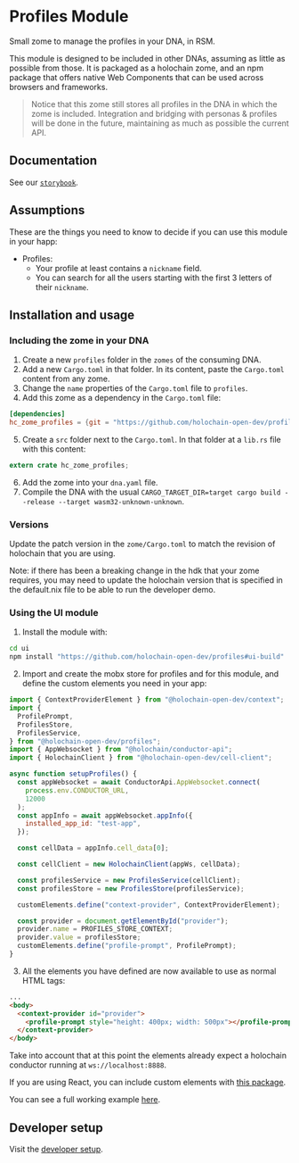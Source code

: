 # Profiles Module

Small zome to manage the profiles in your DNA, in RSM.

This module is designed to be included in other DNAs, assuming as little as possible from those. It is packaged as a holochain zome, and an npm package that offers native Web Components that can be used across browsers and frameworks.

> Notice that this zome still stores all profiles in the DNA in which the zome is included. Integration and bridging with personas & profiles will be done in the future, maintaining as much as possible the current API.

## Documentation

See our [`storybook`](https://holochain-open-dev.github.io/profiles).

## Assumptions

These are the things you need to know to decide if you can use this module in your happ:

- Profiles:
  - Your profile at least contains a `nickname` field.
  - You can search for all the users starting with the first 3 letters of their `nickname`.

## Installation and usage

### Including the zome in your DNA

1. Create a new `profiles` folder in the `zomes` of the consuming DNA.
2. Add a new `Cargo.toml` in that folder. In its content, paste the `Cargo.toml` content from any zome.
3. Change the `name` properties of the `Cargo.toml` file to `profiles`.
4. Add this zome as a dependency in the `Cargo.toml` file:

```toml
[dependencies]
hc_zome_profiles = {git = "https://github.com/holochain-open-dev/profiles", branch = "main", package = "hc_zome_profiles"}
```

5. Create a `src` folder next to the `Cargo.toml`.  In that folder at a `lib.rs` file with this content:

```rust
extern crate hc_zome_profiles;
```

6. Add the zome into your `dna.yaml` file.
7. Compile the DNA with the usual `CARGO_TARGET_DIR=target cargo build --release --target wasm32-unknown-unknown`.

### Versions

Update the patch version in the `zome/Cargo.toml` to match the revision of holochain that you are using.

Note: if there has been a breaking change in the hdk that your zome requires, you may need to update the holochain version that is specified in the default.nix file to be able to run the developer demo.


### Using the UI module

1. Install the module with:

```bash
cd ui
npm install "https://github.com/holochain-open-dev/profiles#ui-build"
```

2. Import and create the mobx store for profiles and for this module, and define the custom elements you need in your app:

```js
import { ContextProviderElement } from "@holochain-open-dev/context";
import {
  ProfilePrompt,
  ProfilesStore,
  ProfilesService,
} from "@holochain-open-dev/profiles";
import { AppWebsocket } from "@holochain/conductor-api";
import { HolochainClient } from "@holochain-open-dev/cell-client";

async function setupProfiles() {
  const appWebsocket = await ConductorApi.AppWebsocket.connect(
    process.env.CONDUCTOR_URL,
    12000
  );
  const appInfo = await appWebsocket.appInfo({
    installed_app_id: "test-app",
  });

  const cellData = appInfo.cell_data[0];

  const cellClient = new HolochainClient(appWs, cellData);

  const profilesService = new ProfilesService(cellClient);
  const profilesStore = new ProfilesStore(profilesService);

  customElements.define("context-provider", ContextProviderElement);

  const provider = document.getElementById("provider");
  provider.name = PROFILES_STORE_CONTEXT;
  provider.value = profilesStore;
  customElements.define("profile-prompt", ProfilePrompt);
}
```

3. All the elements you have defined are now available to use as normal HTML tags:

```html
...
<body>
  <context-provider id="provider">
    <profile-prompt style="height: 400px; width: 500px"></profile-prompt>
  </context-provider>
</body>
```

Take into account that at this point the elements already expect a holochain conductor running at `ws://localhost:8888`.

If you are using React, you can include custom elements with [this package](https://www.npmjs.com/package/@lit-labs/react).

You can see a full working example [here](/ui/demo/index.html).

## Developer setup

Visit the [developer setup](/dev-setup.md).
